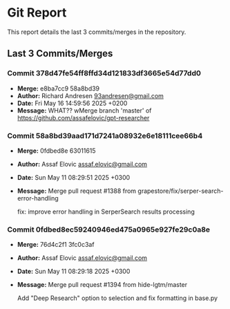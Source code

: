 # Git Report

This report details the last 3 commits/merges in the repository.

## Last 3 Commits/Merges

### Commit 378d47fe54ff8ffd34d121833df3665e54d77dd0

*   **Merge:** e8ba7cc9 58a8bd39
*   **Author:** Richard Andresen <93andresen@gmail.com>
*   **Date:** Fri May 16 14:59:56 2025 +0200
*   **Message:** WHAT?? wMerge branch 'master' of https://github.com/assafelovic/gpt-researcher

### Commit 58a8bd39aad171d7241a08932e6e18111cee66b4

*   **Merge:** 0fdbed8e 63011615
*   **Author:** Assaf Elovic <assaf.elovic@gmail.com>
*   **Date:** Sun May 11 08:29:51 2025 +0300
*   **Message:** Merge pull request #1388 from grapestore/fix/serper-search-error-handling

    fix: improve error handling in SerperSearch results processing

### Commit 0fdbed8ec59240946ed475a0965e927fe29c0a8e

*   **Merge:** 76d4c2f1 3fc0c3af
*   **Author:** Assaf Elovic <assaf.elovic@gmail.com>
*   **Date:** Sun May 11 08:29:18 2025 +0300
*   **Message:** Merge pull request #1394 from hide-lgtm/master

    Add "Deep Research" option to selection and fix formatting in base.py